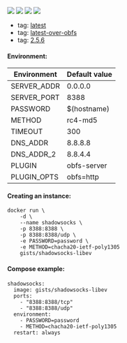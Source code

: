 ![](https://img.shields.io/badge/shadowsocks--libev-3.0.3-brightgreen.svg) ![](https://img.shields.io/badge/Alpine-3.5-brightgreen.svg) ![](https://img.shields.io/docker/stars/gists/shadowsocks-libev.svg) ![](https://img.shields.io/docker/pulls/gists/shadowsocks-libev.svg)

- tag: [latest](https://github.com/iHavee/dockerfiles/blob/master/shadowsocks/libev/Dockerfile)
- tag: [latest-over-obfs](https://github.com/iHavee/dockerfiles/blob/obfs/shadowsocks/libev/Dockerfile)
- tag: [2.5.6](https://github.com/iHavee/dockerfiles/blob/ss-2.5.6/shadowsocks/libev/Dockerfile)

#### Environment:

| Environment | Default value |
|-------------|---------------|
| SERVER_ADDR | 0.0.0.0       |
| SERVER_PORT | 8388          |
| PASSWORD    | $(hostname)   |
| METHOD      | rc4-md5       |
| TIMEOUT     | 300           |
| DNS_ADDR    | 8.8.8.8       |
| DNS_ADDR_2  | 8.8.4.4       |
| PLUGIN      | obfs-server   |
| PLUGIN_OPTS | obfs=http     |

#### Creating an instance:

    docker run \
        -d \
        --name shadowsocks \
        -p 8388:8388 \
        -p 8388:8388/udp \
        -e PASSWORD=password \
        -e METHOD=chacha20-ietf-poly1305
        gists/shadowsocks-libev

#### Compose example:

    shadowsocks:
      image: gists/shadowsocks-libev
      ports:
        - "8388:8388/tcp"
        - "8388:8388/udp"
      environment:
        - PASSWORD=password
        - METHOD=chacha20-ietf-poly1305
      restart: always
